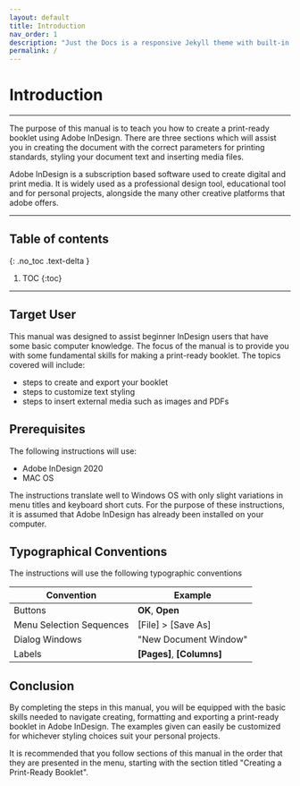 ```yaml
---
layout: default
title: Introduction
nav_order: 1
description: "Just the Docs is a responsive Jekyll theme with built-in search that is easily customizable and hosted on GitHub Pages."
permalink: /
---
```


# Introduction
---
The purpose of this manual is to teach you how to create a print-ready booklet using Adobe InDesign.  There are three sections which will assist you in creating the document with the correct parameters for printing standards, styling your document text and inserting media files.  

Adobe InDesign is a subscription based software used to create digital and print media.  It is widely used as a professional design tool, educational tool and for personal projects, alongside the many other creative platforms that adobe offers.

---

## Table of contents
{: .no_toc .text-delta }

1. TOC
{:toc}

---

## Target User
This manual was designed to assist beginner InDesign users that have some basic computer knowledge.  The focus of the manual is to provide you with some fundamental skills for making a print-ready booklet.  The topics covered will include:

* steps to create and export your booklet
* steps to customize text styling
* steps to insert external media such as images and PDFs

## Prerequisites

The following instructions will use:
* Adobe InDesign 2020
* MAC OS  

The instructions translate well to Windows OS with only slight variations in menu titles and keyboard short cuts. For the purpose of these instructions, it is assumed that Adobe InDesign has already been installed on your computer.

## Typographical Conventions

The instructions will use the following typographic conventions

|Convention|Example|
|---|---|
|Buttons|<b>OK</b>, <b>Open</b>|
|Menu Selection Sequences| [File] > [Save As]|
|Dialog Windows|"New Document Window"|
|Labels|<b>[Pages]</b>, <b>[Columns]</b>|

## Conclusion

By completing the steps in this manual, you will be equipped with the basic skills needed to navigate creating, formatting and exporting a print-ready booklet in Adobe InDesign.  The examples given can easily be customized for whichever styling choices suit your personal projects.  

It is recommended that you follow sections of this manual in the order that they are presented in the menu, starting with the section titled "Creating a Print-Ready Booklet". 
